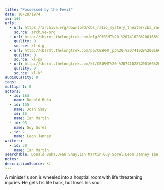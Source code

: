 ```yaml
---
title: "Possessed by the Devil"
date: 10/28/1974
id: 166
urls: 
  - url: https://archive.org/download/cbs_radio_mystery_theater/cbs_radio_mystery_theater-0151-0200.zip/cbs_radio_mystery_theater-0151-0200%2Fcbsrmt_0166_possessed_by_the_devil.mp3
    source: archive-org
  - url: http://cbsrmt.thelongtrek.com/dlg/CBSRMT%20-%20741028%200166%20Possessed%20by%20the%20Devil.mp3
    quality: 0
    source: kl-dlg
  - url: http://cbsrmt.thelongtrek.com/pp/CBSRMT_pp%20-%20741028%200166%20Possessed%20by%20the%20Devil.mp3
    quality: 0
    source: kl-pp
  - url: http://cbsrmt.thelongtrek.com/kf/CBSRMT%20-%20741028%200166%20Possessed%20By%20The%20Devil_kf.mp3
    quality: 0
    source: kl-kf
audioQuality: 0
tags: 
multipart: 0
actors:  
  - id: 185
    name: Donald Buka  
  - id: 155
    name: Joan Shay  
  - id: 38
    name: Ian Martin  
  - id: 93
    name: Guy Sorel  
  - id: 2
    name: Leon Janney
writers:  
  - id: 38
    name: Ian Martin
searchable: Donald Buka,Joan Shay,Ian Martin,Guy Sorel,Leon Janney Ian Martin
notes: 
descriptionSource: kf
---
```

A minister's son is wheeled into a hosptial room with life threatening injuries. He gets his life back, but loses his soul.